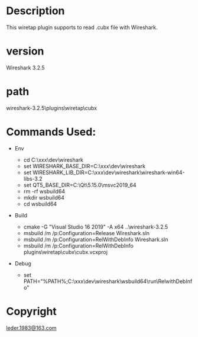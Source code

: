 # Description
This wiretap plugin supports to read .cubx file with Wireshark.

# version
Wireshark 3.2.5

# path
wireshark-3.2.5\plugins\wiretap\cubx

# Commands Used:

- Env
  - cd C:\xxx\dev\wireshark
  - set WIRESHARK_BASE_DIR=C:\xxx\dev\wireshark
  - set WIRESHARK_LIB_DIR=C:\xxx\dev\wireshark\wireshark-win64-libs-3.2
  - set QT5_BASE_DIR=C:\Qt\5.15.0\msvc2019_64
  - rm -rf wsbuild64
  - mkdir wsbuild64
  - cd wsbuild64

- Build
  - cmake -G "Visual Studio 16 2019" -A x64 ..\wireshark-3.2.5
  - msbuild /m /p:Configuration=Release Wireshark.sln
  - msbuild /m /p:Configuration=RelWithDebInfo Wireshark.sln
  - msbuild /m /p:Configuration=RelWithDebInfo plugins\wiretap\cubx\cubx.vcxproj

- Debug
  - set PATH="%PATH%;C:\xxx\dev\wireshark\wsbuild64\run\RelwithDebInfo"

# Copyright
leder.1983@163.com
